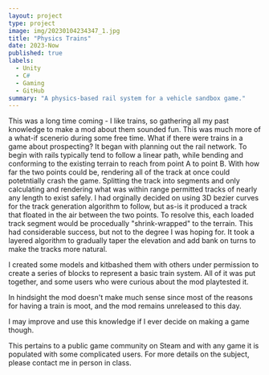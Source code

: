 ```yaml
---
layout: project
type: project
image: img/20230104234347_1.jpg
title: "Physics Trains"
date: 2023-Now
published: true
labels:
  - Unity
  - C#
  - Gaming
  - GitHub
summary: "A physics-based rail system for a vehicle sandbox game."
---
```

This was a long time coming - I like trains, so gathering all my past knowledge to make a mod about them sounded fun.
This was much more of a what-if scenerio during some free time.  What if there were trains in a game about prospecting?
It began with planning out the rail network.  To begin with rails typically tend to follow a linear path, while bending and conforming to the existing terrain to reach from point A to point B. With how far the two points could be, rendering all of the track at once could potetntially crash the game.  Splitting the track into segments and only calculating and rendering what was within range permitted tracks of nearly any length to exist safely.
I had orginally decided on using 3D bezier curves for the track generation algorithm to follow, but as-is it produced a track that floated in the air between the two points.  To resolve this, each loaded track segment would be procedually "shrink-wrapped" to the terrain.  This had considerable success, but not to the degree I was hoping for.  It took a layered algorithm to gradually taper the elevation and add bank on turns to make the tracks more natural.

I created some models and kitbashed them with others under permission to create a series of blocks to represent a basic train system.
All of it was put together, and some users who were curious about the mod playtested it. 

In hindsight the mod doesn't make much sense since most of the reasons for having a train is moot, and the mod remains unreleased to this day.

I may improve and use this knowledge if I ever decide on making a game though.

This pertains to a public game community on Steam and with any game it is populated with some complicated users.
For more details on the subject, please contact me in person in class.
